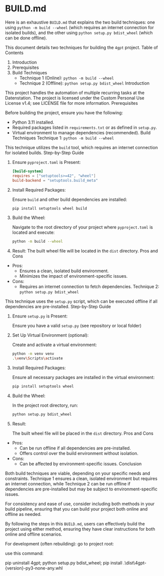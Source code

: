 # BUILD.md

Here is an exhaustive `BUILD.md` that explains the two build techniques: one using `python -m build --wheel` (which requires an internet connection for isolated builds), and the other using `python setup.py bdist_wheel` (which can be done offline).

This document details two techniques for building the `4gpt` project.
Table of Contents

1. Introduction
2. Prerequisites
3. Build Techniques
    - Technique 1  (Online): `python -m build --wheel`
    - Technique 2 (Offline): `python setup.py bdist_wheel`
Introduction

This project handles the automation of multiple recurring tasks at the Datenstation. 
The project is licensed under the Custom Personal Use License v1.4; see LICENSE file for more information.
Prerequisites

Before building the project, ensure you have the following:

- Python 3.11 installed.
- Required packages listed in `requirements.txt` or as defined in `setup.py`.
- Virtual environment to manage dependencies (recommended).
Build Techniques
Technique 1: `python -m build --wheel`

This technique utilizes the `build` tool, which requires an internet connection for isolated builds.
Step-by-Step Guide

1. Ensure `pyproject.toml` is Present:

   ```toml
   [build-system]
   requires = ["setuptools>=42", "wheel"]
   build-backend = "setuptools.build_meta"
   ```

2. Install Required Packages:

   Ensure `build` and other build dependencies are installed:

   ```sh
   pip install setuptools wheel build
   ```

3. Build the Wheel:

   Navigate to the root directory of your project where `pyproject.toml` is located and execute:

   ```sh
   python -m build --wheel
   ```

4. Result:
   The built wheel file will be located in the `dist` directory.
Pros and Cons

- Pros:
  - Ensures a clean, isolated build environment.
  - Minimizes the impact of environment-specific issues.
- Cons:
  - Requires an internet connection to fetch dependencies.
Technique 2: `python setup.py bdist_wheel`

This technique uses the `setup.py` script, which can be executed offline if all dependencies are pre-installed.
Step-by-Step Guide

1. Ensure `setup.py` is Present:

   Ensure you have a valid `setup.py` (see repository or local folder)


2. Set Up Virtual Environment (optional):

   Create and activate a virtual environment:

   ```sh
   python -m venv venv
   .\venv\Scripts\activate
   ```

3. Install Required Packages:

   Ensure all necessary packages are installed in the virtual environment:

   ```sh
   pip install setuptools wheel
   ```

4. Build the Wheel:

   In the project root directory, run:

   ```sh
   python setup.py bdist_wheel
   ```

5. Result:

   The built wheel file will be placed in the `dist` directory.
Pros and Cons

- Pros:
  - Can be run offline if all dependencies are pre-installed.
  - Offers control over the build environment without isolation.
- Cons:
  - Can be affected by environment-specific issues.
Conclusion

Both build techniques are viable, depending on your specific needs and constraints. Technique 1 ensures a clean, isolated environment but requires an internet connection, while Technique 2 can be run offline if dependencies are pre-installed but may be subject to environment-specific issues.

For consistency and ease of use, consider including both methods in your build pipeline, ensuring that you can build your project both online and offline as needed.


By following the steps in this `BUILD.md`, users can effectively build the project using either method, ensuring they have clear instructions for both online and offline scenarios.

For development (often rebuilding):
go to project root:

use this command:

pip uninstall 4gpt; python setup.py bdist_wheel; pip install .\dist\4gpt-{version}-py3-none-any.whl